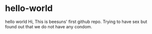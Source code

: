 # hello-world
hello world
Hi, This is beesuns' first github repo.
Trying to have sex but found out that we do not have any condom.
